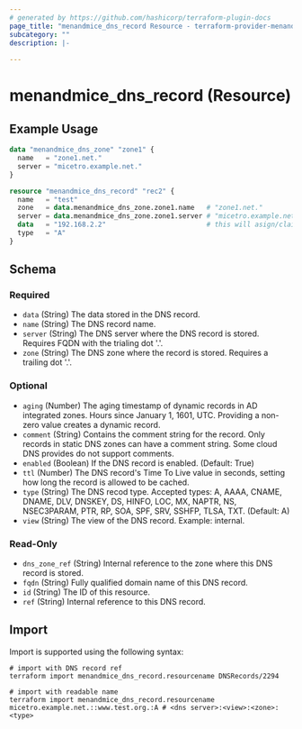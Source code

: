 ```yaml
---
# generated by https://github.com/hashicorp/terraform-plugin-docs
page_title: "menandmice_dns_record Resource - terraform-provider-menandmice"
subcategory: ""
description: |-
  
---
```


# menandmice_dns_record (Resource)



## Example Usage

```terraform
data "menandmice_dns_zone" "zone1" {
  name   = "zone1.net."
  server = "micetro.example.net."
}

resource "menandmice_dns_record" "rec2" {
  name   = "test"
  zone   = data.menandmice_dns_zone.zone1.name   # "zone1.net."
  server = data.menandmice_dns_zone.zone1.server # "micetro.example.net."
  data   = "192.168.2.2"                         # this will asign/claim  "192.168.2.2" ipam records
  type   = "A"
}
```

<!-- schema generated by tfplugindocs -->
## Schema

### Required

- `data` (String) The data stored in the DNS record.
- `name` (String) The DNS record name.
- `server` (String) The DNS server where the DNS record is stored. Requires FQDN with the trialing dot '.'.
- `zone` (String) The DNS zone where the record is stored. Requires a trailing dot '.'.

### Optional

- `aging` (Number) The aging timestamp of dynamic records in AD integrated zones. Hours since January 1, 1601, UTC. Providing a non-zero value creates a dynamic record.
- `comment` (String) Contains the comment string for the record. Only records in static DNS zones can have a comment string. Some cloud DNS provides do not support comments.
- `enabled` (Boolean) If the DNS record is enabled. (Default: True)
- `ttl` (Number) The DNS record's Time To Live value in seconds, setting how long the record is allowed to be cached.
- `type` (String) The DNS recod type. Accepted types: A, AAAA, CNAME, DNAME, DLV, DNSKEY, DS, HINFO, LOC, MX, NAPTR, NS, NSEC3PARAM, PTR, RP, SOA, SPF, SRV, SSHFP, TLSA, TXT. (Default: A)
- `view` (String) The view of the DNS record. Example: internal.

### Read-Only

- `dns_zone_ref` (String) Internal reference to the zone where this DNS record is stored.
- `fqdn` (String) Fully qualified domain name of this DNS record.
- `id` (String) The ID of this resource.
- `ref` (String) Internal reference to this DNS record.

## Import

Import is supported using the following syntax:

```shell
# import with DNS record ref
terraform import menandmice_dns_record.resourcename DNSRecords/2294

# import with readable name
terraform import menandmice_dns_record.resourcename micetro.example.net.::www.test.org.:A # <dns server>:<view>:<zone>:<type>
```
